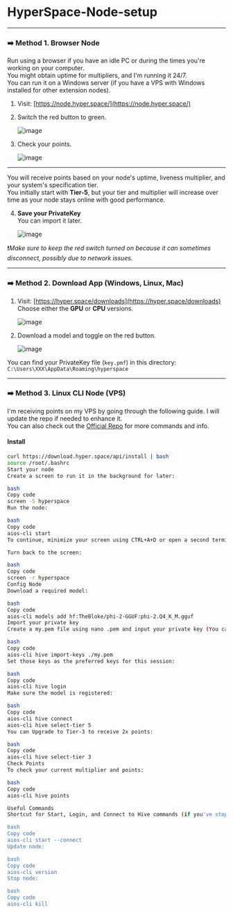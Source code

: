# HyperSpace-Node-setup

---

### ➡️ Method 1. Browser Node

Run using a browser if you have an idle PC or during the times you're working on your computer.  
You might obtain uptime for multipliers, and I'm running it 24/7.  
You can run it on a Windows server (if you have a VPS with Windows installed for other extension nodes).

1. Visit: [https://node.hyper.space/](https://node.hyper.space/)
2. Switch the red button to green.

   ![image](https://github.com/user-attachments/assets/7ed1c492-5027-449f-b8b8-ca6945b63271)

3. Check your points.

   ![image](https://github.com/user-attachments/assets/3d965e34-e9be-472c-89d7-e501f17dc529)

---

You will receive points based on your node's uptime, liveness multiplier, and your system's specification tier.  
You initially start with **Tier-5**, but your tier and multiplier will increase over time as your node stays online with good performance.

4. **Save your PrivateKey**  
   You can import it later.

   ![image](https://github.com/user-attachments/assets/fb77da17-f566-4681-b310-6b9cb5dda17f)

❗️*Make sure to keep the red switch turned on because it can sometimes disconnect, possibly due to network issues.*

---

### ➡️ Method 2. Download App (Windows, Linux, Mac)

1. Visit: [https://hyper.space/downloads](https://hyper.space/downloads)  
   Choose either the **GPU** or **CPU** versions.

   ![image](https://github.com/user-attachments/assets/aa4e128b-da2b-4430-a93e-7cb3469114d8)

2. Download a model and toggle on the red button.

   ![image](https://github.com/user-attachments/assets/162014a3-b359-4774-b4f0-e1721aa4005b)

You can find your PrivateKey file (`key.pmf`) in this directory:  
`C:\Users\XXX\AppData\Roaming\hyperspace`

---

### ➡️ Method 3. Linux CLI Node (VPS)

I'm receiving points on my VPS by going through the following guide. I will update the repo if needed to enhance it.  
You can also check out the [Official Repo](https://github.com/hyperspaceai/aios-cli?tab=readme-ov-file) for more commands and info.

#### Install

```bash
curl https://download.hyper.space/api/install | bash
source /root/.bashrc
Start your node
Create a screen to run it in the background for later:

bash
Copy code
screen -S hyperspace
Run the node:

bash
Copy code
aios-cli start
To continue, minimize your screen using CTRL+A+D or open a second terminal.

Turn back to the screen:

bash
Copy code
screen -r hyperspace
Config Node
Download a required model:

bash
Copy code
aios-cli models add hf:TheBloke/phi-2-GGUF:phi-2.Q4_K_M.gguf
Import your private key
Create a my.pem file using nano .pem and input your private key (You can get a private key from the browser version):

bash
Copy code
aios-cli hive import-keys ./my.pem
Set those keys as the preferred keys for this session:

bash
Copy code
aios-cli hive login
Make sure the model is registered:

bash
Copy code
aios-cli hive connect
aios-cli hive select-tier 5
You can Upgrade to Tier-3 to receive 2x points:

bash
Copy code
aios-cli hive select-tier 3
Check Points
To check your current multiplier and points:

bash
Copy code
aios-cli hive points

Useful Commands
Shortcut for Start, Login, and Connect to Hive commands (if you've stopped your node):

bash
Copy code
aios-cli start --connect
Update node:

bash
Copy code
aios-cli version
Stop node:

bash
Copy code
aios-cli kill

